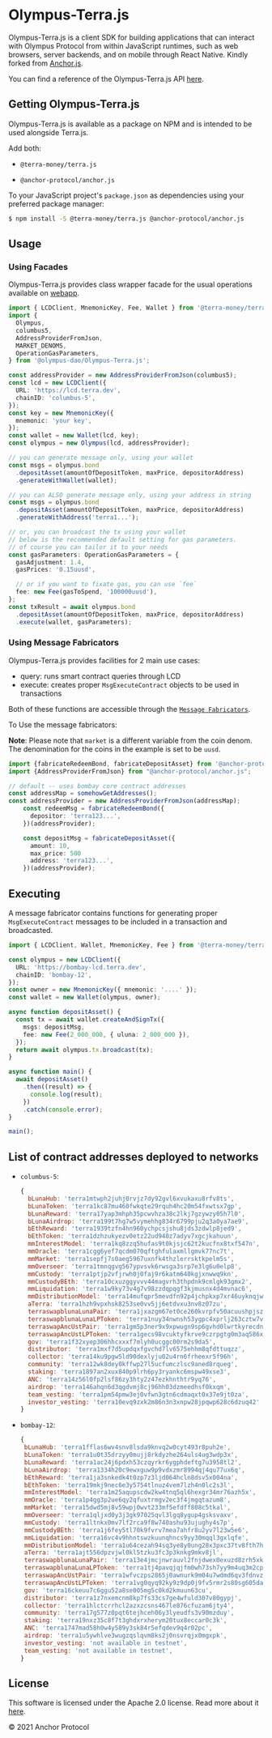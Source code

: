 # Olympus-Terra.js

Olympus-Terra.js is a client SDK for building applications that can interact with Olympus Protocol from within JavaScript runtimes, such as web browsers, server backends, and on mobile through React Native.
Kindly forked from [Anchor.js](https://anchor-protocol.github.io/anchor.js/).

<!-- TODO (appleseed) replace link -->

You can find a reference of the Olympus-Terra.js API [here](https://anchor-protocol.github.io/anchor.js/).

## Getting Olympus-Terra.js

Olympus-Terra.js is available as a package on NPM and is intended to be used alongside Terra.js.

Add both:

- `@terra-money/terra.js`
<!-- TODO (appleseed) make deployable -->
- `@anchor-protocol/anchor.js`

To your JavaScript project's `package.json` as dependencies using your preferred package manager:

```sh
$ npm install -S @terra-money/terra.js @anchor-protocol/anchor.js
```

## Usage

### Using Facades

Olympus-Terra.js provides class wrapper facade for the usual operations available on [webapp](https://app.anchorprotocol.com).

```ts
import { LCDClient, MnemonicKey, Fee, Wallet } from '@terra-money/terra.js';
import {
  Olympus,
  columbus5,
  AddressProviderFromJson,
  MARKET_DENOMS,
  OperationGasParameters,
} from '@olympus-dao/Olympus-Terra.js';

const addressProvider = new AddressProviderFromJson(columbus5);
const lcd = new LCDClient({
  URL: 'https://lcd.terra.dev',
  chainID: 'columbus-5',
});
const key = new MnemonicKey({
  mnemonic: 'your key',
});
const wallet = new Wallet(lcd, key);
const olympus = new Olympus(lcd, addressProvider);

// you can generate message only, using your wallet
const msgs = olympus.bond
  .depositAsset(amountOfDepositToken, maxPrice, depositorAddress)
  .generateWithWallet(wallet);

// you can ALSO generate message only, using your address in string
const msgs = olympus.bond
  .depositAsset(amountOfDepositToken, maxPrice, depositorAddress)
  .generateWithAddress('terra1...');

// or, you can broadcast the tx using your wallet
// below is the recommended default setting for gas parameters.
// of course you can tailor it to your needs
const gasParameters: OperationGasParameters = {
  gasAdjustment: 1.4,
  gasPrices: '0.15uusd',

  // or if you want to fixate gas, you can use `fee`
  fee: new Fee(gasToSpend, '100000uusd'),
};
const txResult = await olympus.bond
  .depositAsset(amountOfDepositToken, maxPrice, depositorAddress)
  .execute(wallet, gasParameters);
```

### Using Message Fabricators

Olympus-Terra.js provides facilities for 2 main use cases:

- query: runs smart contract queries through LCD
- execute: creates proper `MsgExecuteContract` objects to be used in transactions

Both of these functions are accessible through the [`Message Fabricators`](https://github.com/Anchor-Protocol/anchor.js/tree/master/src/fabricators).

To Use the message fabricators:

**Note**: Please note that `market` is a different variable from the coin denom. The denomination for the coins in the example is set to be `uusd`.

```ts
import {fabricateRedeemBond, fabricateDepositAsset} from '@anchor-protocol/anchor.js';
import {AddressProviderFromJson} from "@anchor-protocol/anchor.js";

// default -- uses bombay core contract addresses
const addressMap = somehowGetAddresses();
const addressProvider = new AddressProviderFromJson(addressMap);
    const redeemMsg = fabricateRedeemBond({
      depositor: 'terra123...',
    })(addressProvider);

    const depositMsg = fabricateDepositAsset({
      amount: 10,
      max_price: 500
      address: 'terra123...',
    })(addressProvider);
```

## Executing

A message fabricator contains functions for generating proper `MsgExecuteContract` messages to be included in a transaction and broadcasted.

```ts
import { LCDClient, Wallet, MnemonicKey, Fee } from '@terra-money/terra.js';

const olympus = new LCDClient({
  URL: 'https://bombay-lcd.terra.dev',
  chainID: 'bombay-12',
});
const owner = new MnemonicKey({ mnemonic: '....' });
const wallet = new Wallet(olympus, owner);

async function depositAsset() {
  const tx = await wallet.createAndSignTx({
    msgs: depositMsg,
    fee: new Fee(2_000_000, { uluna: 2_000_000 }),
  });
  return await olympus.tx.broadcast(tx);
}

async function main() {
  await depositAsset()
    .then((result) => {
      console.log(result);
    })
    .catch(console.error);
}

main();
```

## List of contract addresses deployed to networks

- `columbus-5`:

  ```js
  {
    bLunaHub: 'terra1mtwph2juhj0rvjz7dy92gvl6xvukaxu8rfv8ts',
    bLunaToken: 'terra1kc87mu460fwkqte29rquh4hc20m54fxwtsx7gp',
    bLunaReward: 'terra17yap3mhph35pcwvhza38c2lkj7gzywzy05h7l0',
    bLunaAirdrop: 'terra199t7hg7w5vymehhg834r6799pju2q3a0ya7ae9',
    bEthReward: 'terra1939tzfn4hn960ychpcsjshu8jds3zdwlp8jed9',
    bEthToken: 'terra1dzhzukyezv0etz22ud940z7adyv7xgcjkahuun',
    mmInterestModel: 'terra1kq8zzq5hufas9t0kjsjc62t2kucfnx8txf547n',
    mmOracle: 'terra1cgg6yef7qcdm070qftghfulaxmllgmvk77nc7t',
    mmMarket: 'terra1sepfj7s0aeg5967uxnfk4thzlerrsktkpelm5s',
    mmOverseer: 'terra1tmnqgvg567ypvsvk6rwsga3srp7e3lg6u0elp8',
    mmCustody: 'terra1ptjp2vfjrwh0j0faj9r6katm640kgjxnwwq9kn',
    mmCustodyBEth: 'terra10cxuzggyvvv44magvrh3thpdnk9cmlgk93gmx2',
    mmLiquidation: 'terra1w9ky73v4g7v98zzdqpqgf3kjmusnx4d4mvnac6',
    mmDistributionModel: 'terra14mufqpr5mevdfn92p4jchpkxp7xr46uyknqjwq',
    aTerra: 'terra1hzh9vpxhsk8253se0vv5jj6etdvxu3nv8z07zu',
    terraswapblunaLunaPair: 'terra1jxazgm67et0ce260kvrpfv50acuushpjsz2y0p',
    terraswapblunaLunaLPToken: 'terra1nuy34nwnsh53ygpc4xprlj263cztw7vc99leh2',
    terraswapAncUstPair: 'terra1gm5p3ner9x9xpwugn9sp6gvhd0lwrtkyrecdn3',
    terraswapAncUstLPToken: 'terra1gecs98vcuktyfkrve9czrpgtg0m3aq586x6gzm',
    gov: 'terra1f32xyep306hhcxxxf7mlyh0ucggc00rm2s9da5',
    distributor: 'terra1mxf7d5updqxfgvchd7lv6575ehhm8qfdttuqzz',
    collector: 'terra14ku9pgw5ld90dexlyju02u4rn6frheexr5f96h',
    community: 'terra12wk8dey0kffwp27l5ucfumczlsc9aned8rqueg',
    staking: 'terra1897an2xux840p9lrh6py3ryankc6mspw49xse3',
    ANC: 'terra14z56l0fp2lsf86zy3hty2z47ezkhnthtr9yq76',
    airdrop: 'terra146ahqn6d3qgdvmj8cj96hh03dzmeedhsf0kxqm',
    team_vesting: 'terra1pm54pmw3ej0vfwn3gtn6cdmaqxt0x37e9jt0za',
    investor_vesting: 'terra10evq9zxk2m86n3n3xnpw28jpqwp628c6dzuq42'
  }
  ```

- `bombay-12`:
  ```js
  {
   bLunaHub: 'terra1fflas6wv4snv8lsda9knvq2w0cyt493r8puh2e',
   bLunaToken: 'terra1u0t35drzyy0mujj8rkdyzhe264uls4ug3wdp3x',
   bLunaReward: 'terra1ac24j6pdxh53czqyrkr6ygphdeftg7u3958tl2',
   bLunaAirdrop: 'terra1334h20c9ewxguw9p9vdxzmr8994qj4qu77ux6q',
   bEthReward: 'terra1ja3snkedk4t0zp7z3ljd064hcln8dsv5x004na',
   bEthToken: 'terra19mkj9nec6e3y5754tlnuz4vem7lzh4n0lc2s3l',
   mmInterestModel: 'terra1m25aqupscdw2kw4tnq5ql6hexgr34mr76azh5x',
   mmOracle: 'terra1p4gg3p2ue6qy2qfuxtrmgv2ec3f4jmgqtazum8',
   mmMarket: 'terra15dwd5mj8v59wpj0wvt233mf5efdff808c5tkal',
   mmOverseer: 'terra1qljxd0y3j3gk97025qvl3lgq8ygup4gsksvaxv',
   mmCustody: 'terra1ltnkx0mv7lf2rca9f8w740ashu93ujughy4s7p',
   mmCustodyBEth: 'terra1j6fey5tl70k9fvrv7mea7ahfr8u2yv7l23w5e6',
   mmLiquidation: 'terra16vc4v9hhntswzkuunqhncs9yy30mqql3gxlqfe',
   mmDistributionModel: 'terra1u64cezah94sq3ye8y0ung28x3pxc37tv8fth7h',
   aTerra: 'terra1ajt556dpzvjwl0kl5tzku3fc3p3knkg9mkv8jl',
   terraswapblunaLunaPair: 'terra13e4jmcjnwrauvl2fnjdwex0exuzd8zrh5xk29v',
   terraswapblunaLunaLPToken: 'terra1tj4pavqjqjfm0wh73sh7yy9m4uq3m2cpmgva6n',
   terraswapAncUstPair: 'terra1wfvczps2865j0awnurk9m04u7wdmd6qv3fdnvz',
   terraswapAncUstLPToken: 'terra1vg0qyq92ky9z9dp0j9fv5rmr2s80sg605dah6f',
   gov: 'terra16ckeuu7c6ggu52a8se005mg5c0kd2kmuun63cu',
   distributor: 'terra1z7nxemcnm8kp7fs33cs7ge4wfuld307v80gypj',
   collector: 'terra1hlctcrrhcl2azxzcsns467le876cfuzam6jty4',
   community: 'terra17g577z0pqt6tejhceh06y3lyeudfs3v90mzduy',
   staking: 'terra19nxz35c8f7t3ghdxrxherym20tux8eccar0c3k',
   ANC: 'terra1747mad58h0w4y589y3sk84r5efqdev9q4r02pc',
   airdrop: 'terra1u5ywhlve3wugzqslqvm8ks2j0nsvrqjx0mgxpk',
   investor_vesting: 'not available in testnet',
   team_vesting: 'not available in testnet',
  }
  ```

## License

This software is licensed under the Apache 2.0 license. Read more about it [here](./LICENSE).

© 2021 Anchor Protocol
